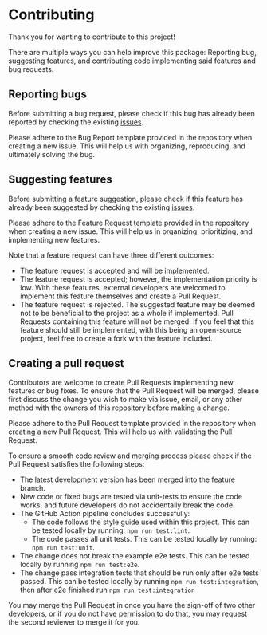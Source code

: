 # Contributing

Thank you for wanting to contribute to this project!

There are multiple ways you can help improve this package: Reporting bug, suggesting features, and contributing code implementing said features and bug requests.

## Reporting bugs

Before submitting a bug request, please check if this bug has already been reported by checking the existing [issues](https://github.com/vanhoofmaarten/xmplr/labels/bug).

Please adhere to the Bug Report template provided in the repository when creating a new issue. This will help us with organizing, reproducing, and ultimately solving the bug.

## Suggesting features

Before submitting a feature suggestion, please check if this feature has already been suggested by checking the existing [issues](https://github.com/vanhoofmaarten/xmplr/labels/feature).

Please adhere to the Feature Request template provided in the repository when creating a new issue. This will help us in organizing, prioritizing, and implementing new features.

Note that a feature request can have three different outcomes:

- The feature request is accepted and will be implemented.
- The feature request is accepted; however, the implementation priority is low. With these features, external developers are welcomed to implement this feature themselves and create a Pull Request.
- The feature request is rejected. The suggested feature may be deemed not to be beneficial to the project as a whole if implemented. Pull Requests containing this feature will not be merged. If you feel that this feature should still be implemented, with this being an open-source project, feel free to create a fork with the feature included.

## Creating a pull request

Contributors are welcome to create Pull Requests implementing new features or bug fixes. To ensure that the Pull Request will be merged, please first discuss the change you wish to make via issue, email, or any other method with the owners of this repository before making a change.

Please adhere to the Pull Request template provided in the repository when creating a new Pull Request. This will help us with validating the Pull Request.

To ensure a smooth code review and merging process please check if the Pull Request satisfies the following steps:

- The latest development version has been merged into the feature branch.
- New code or fixed bugs are tested via unit-tests to ensure the code works, and future developers do not accidentally break the code.
- The GitHub Action pipeline concludes successfully:
  - The code follows the style guide used within this project. This can be tested locally by running: `npm run test:lint`.
  - The code passes all unit tests. This can be tested locally by running: `npm run test:unit`.
- The change does not break the example e2e tests. This can be tested locally by running `npm run test:e2e`.
- The change pass integration tests that should be run only after e2e tests passed. This can be tested locally by running `npm run test:integration`, then after e2e finished run `npm run test:integration`

You may merge the Pull Request in once you have the sign-off of two other developers, or if you do not have permission to do that, you may request the second reviewer to merge it for you.
